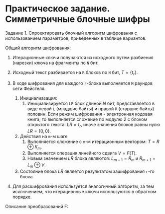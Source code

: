 # Практическое задание. Симметричные блочные шифры

Задание 1. Спроектировать блочный алгоритм шифрования с использованием параметров, приведенных в таблице вариантов.

Общий алгоритм шифрования:

1. Итерационные ключи получаются из исходного путем разбиения (нарезки) ключа на фрагменты по `N` бит.

2. Исходный текст разбивается на `R` блоков по `N` бит, $T=\{t_r\}$.

3. В ходе шифрования для каждого `r`-блока выполняется `M` раундов сети Фейстеля. 
   1. Инициалиазация: 
      1. Инициализируется `LR` блок длиной $N$ бит, представляется в виде левой  `L` (младшие байты) и правой `R` (старшие байты) половин. Если режим шифрования - электронная кодовая книга, то выполняется сложение по модулю 2 с блоком открытого текста: $LR = t_r$, иначе значения блоков равны нулю $LR = \{0,0\}$.
   2. Действия на `m`-м шаге
      1. Выполняется сложение с `m`-м итерационным вектором: $T = R ⊕ K_m$. 
      2. Выполняется операция линейного сдвига $V = F(T)$.
      3. Новым значением $LR$ блока являются: $L_{m+1} = R_{m}$ и $R_{m+1} = L_{m} ⊕ V$.
   3. Состояние блока $LR$ является результатом зашифрования `r`-го блока.

4. Для расшифрования используется аналогичный алгоритм, за тем исключением, что итерационные ключи используются в обратном порядке.


Описание преобразований F:


